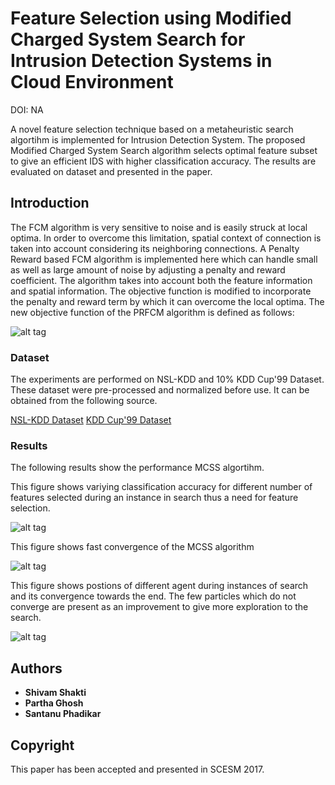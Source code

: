 # Feature Selection using Modified Charged System Search for Intrusion Detection Systems in Cloud Environment

DOI: NA

A novel feature selection technique based on a metaheuristic search algortihm is implemented for Intrusion Detection System. The proposed Modified Charged System Search algorithm selects optimal feature subset to give an efficient IDS with higher classification accuracy. The results are evaluated on dataset and presented in the paper. 

## Introduction

The FCM algorithm is very sensitive to noise and is easily struck at local optima. In order to overcome
this limitation, spatial context of connection is taken into account considering its neighboring
connections. A Penalty Reward based FCM algorithm is implemented here which can handle small
as well as large amount of noise by adjusting a penalty and reward coefficient. The algorithm takes
into account both the feature information and spatial information. The objective function is
modified to incorporate the penalty and reward term by which it can overcome the local optima. The new objective function of the PRFCM algorithm is defined as follows:

![alt tag](https://github.com/shakti365/IDS-CSS-FS/blob/master/resources/figures/fig3.png)

### Dataset

The experiments are performed on NSL-KDD and 10% KDD Cup'99 Dataset. These dataset were pre-processed and normalized before use. It can be obtained from the following source. 

[NSL-KDD Dataset](http://www.unb.ca/research/iscx/dataset/iscx-NSL-KDD-dataset.html)
[KDD Cup'99 Dataset](https://kdd.ics.uci.edu/databases/kddcup99/kddcup99.html)

### Results

The following results show the performance MCSS algortihm.

This figure shows variying classification accuracy for different number of features selected during an instance in search thus a need for feature selection.

![alt tag](https://github.com/shakti365/IDS-CSS-FS/blob/master/resources/figures/fig1.jpg) 

This figure shows fast convergence of the MCSS algorithm

![alt tag](https://github.com/shakti365/IDS-CSS-FS/blob/master/resources/figures/fig2.png)

This figure shows postions of different agent during instances of search and its convergence towards the end. The few particles which do not converge are present as an improvement to give more exploration to the search.

![alt tag](https://github.com/shakti365/IDS-CSS-FS/blob/master/resources/figures/barchart.png)

## Authors

* **Shivam Shakti**
* **Partha Ghosh**
* **Santanu Phadikar**

## Copyright

This paper has been accepted and presented in SCESM 2017. 